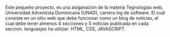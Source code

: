 Este pequeño proyecto, es una asiganacion de la materia Tegnologias web, Universidad Adventista Dominicana (UNAD), carrera ing de software.
El cual consiste en un sitio web que debe funcionar como un blog de noticias, el cual debe tener almenos 4 secciones y 5 noticias publicada en cada seccion.
lenguasjes ha utilizar: HTML, CSS, JAVASCRIPT.
